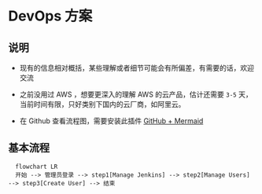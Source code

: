 # DevOps 方案

## 说明

- 现有的信息相对概括，某些理解或者细节可能会有所偏差，有需要的话，欢迎交流

- 之前没用过 AWS ，想要更深入的理解 AWS 的云产品，估计还需要 `3-5` 天，当前时间有限，只好类别下国内的云厂商，如阿里云。

- 在 Github 查看流程图，需要安装此插件 [GitHub + Mermaid](https://chrome.google.com/webstore/detail/github-%20-mermaid/goiiopgdnkogdbjmncgedmgpoajilohe)

## 基本流程

```mermaid
  flowchart LR
  开始 --> 管理员登录 --> step1[Manage Jenkins] --> step2[Manage Users] --> step3[Create User] --> 结束
```
